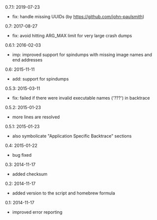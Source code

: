 0.7.1: 2019-07-23
- fix: handle missing UUIDs (by https://github.com/john-paulsmith)

0.7: 2017-08-27
- fix: avoid hitting ARG_MAX limit for very large crash dumps

0.6.1: 2016-02-03
- imp: improved support for spindumps with missing image names and end addresses

0.6: 2015-11-11
- add: support for spindumps

0.5.3: 2015-03-11
- fix: failed if there were invalid executable names ('???') in backtrace

0.5.2: 2015-01-23
- more lines are resolved

0.5.1: 2015-01-23
- also symbolicate "Application Specific Backtrace" sections

0.4: 2015-01-22
- bug fixed

0.3: 2014-11-17
- added checksum

0.2: 2014-11-17
- added version to the script and homebrew formula

0.1: 2014-11-17
- improved error reporting

